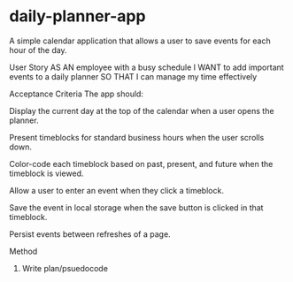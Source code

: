 # daily-planner-app
A simple calendar application that allows a user to save events for each hour of the day.

User Story
AS AN employee with a busy schedule
I WANT to add important events to a daily planner
SO THAT I can manage my time effectively

Acceptance Criteria
The app should:

Display the current day at the top of the calendar when a user opens the planner.

Present timeblocks for standard business hours when the user scrolls down.

Color-code each timeblock based on past, present, and future when the timeblock is viewed.

Allow a user to enter an event when they click a timeblock.

Save the event in local storage when the save button is clicked in that timeblock.

Persist events between refreshes of a page.

Method
1. Write plan/psuedocode

